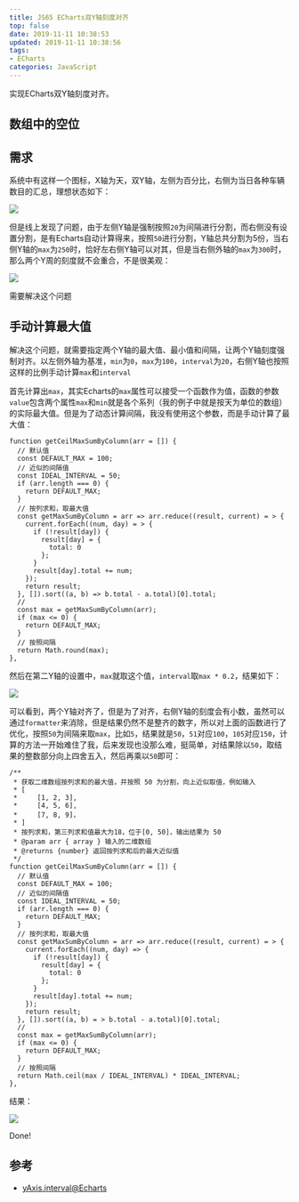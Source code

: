 ```yaml
---
title: JS65 ECharts双Y轴刻度对齐
top: false
date: 2019-11-11 10:38:53
updated: 2019-11-11 10:38:56
tags:
- ECharts
categories: JavaScript
---
```


实现ECharts双Y轴刻度对齐。

<!-- more -->

## 数组中的空位

## 需求

系统中有这样一个图标，X轴为天，双Y轴，左侧为百分比，右侧为当日各种车辆数目的汇总，理想状态如下：

![](http://image.oldzhou.cn/FhlY78XuPHiSszbAhUYxSSoNRm0e)

但是线上发现了问题，由于左侧Y轴是强制按照`20`为间隔进行分割，而右侧没有设置分割，是有Echarts自动计算得来，按照`50`进行分割，Y轴总共分割为5份，当右侧Y轴的`max`为`250`时，恰好左右侧Y轴可以对其，但是当右侧外轴的`max`为`300`时，那么两个Y周的刻度就不会重合，不是很美观：

![](http://image.oldzhou.cn/FhlY78XuPHiSszbAhUYxSSoNRm0e)

需要解决这个问题

## 手动计算最大值

解决这个问题，就需要指定两个Y轴的最大值、最小值和间隔，让两个Y轴刻度强制对齐。以左侧外轴为基准，`min`为`0`，`max`为`100`，`interval`为`20`，右侧Y轴也按照这样的比例手动计算`max`和`interval`

首先计算出`max`，其实Echarts的`max`属性可以接受一个函数作为值，函数的参数`value`包含两个属性`max`和`min`就是各个系列（我的例子中就是按天为单位的数组）的实际最大值。但是为了动态计算间隔，我没有使用这个参数，而是手动计算了最大值：

```JS
function getCeilMaxSumByColumn(arr = []) {
  // 默认值
  const DEFAULT_MAX = 100;
  // 近似的间隔值
  const IDEAL_INTERVAL = 50;
  if (arr.length === 0) {
    return DEFAULT_MAX;
  }
  // 按列求和，取最大值
  const getMaxSumByColumn = arr => arr.reduce((result, current) = > {
    current.forEach((num, day) = > {
      if (!result[day]) {
        result[day] = {
          total: 0
        };
      }
      result[day].total += num;
    });
    return result;
  }, []).sort((a, b) => b.total - a.total)[0].total;
  // 
  const max = getMaxSumByColumn(arr);
  if (max <= 0) {
    return DEFAULT_MAX;
  }
  // 按照间隔
  return Math.round(max);
},
```

然后在第二Y轴的设置中，`max`就取这个值，`interval`取`max * 0.2`，结果如下：

![](http://image.oldzhou.cn/Fv93xXyxdEKuKrgqjk4UsIMVqoj6)

可以看到，两个Y轴对齐了，但是为了对齐，右侧Y轴的刻度会有小数，虽然可以通过`formatter`来消除，但是结果仍然不是整齐的数字，所以对上面的函数进行了优化，按照`50`为间隔来取`max`，比如`5`，结果就是`50`，`51`对应`100`，`105`对应`150`，计算的方法一开始难住了我，后来发现也没那么难，挺简单，对结果除以`50`，取结果的整数部分向上四舍五入，然后再乘以`50`即可：

```JS
/**
 * 获取二维数组按列求和的最大值，并按照 50 为分割，向上近似取值，例如输入
 * [
 *     [1, 2, 3],
 *     [4, 5, 6],
 *     [7, 8, 9]，
 * ]
 * 按列求和，第三列求和值最大为18，位于[0, 50]，输出结果为 50
 * @param arr { array } 输入的二维数组
 * @returns {number} 返回按列求和后的最大近似值
 */
function getCeilMaxSumByColumn(arr = []) {
  // 默认值
  const DEFAULT_MAX = 100;
  // 近似的间隔值
  const IDEAL_INTERVAL = 50;
  if (arr.length === 0) {
    return DEFAULT_MAX;
  }
  // 按列求和，取最大值
  const getMaxSumByColumn = arr => arr.reduce((result, current) = > {
    current.forEach((num, day) => {
      if (!result[day]) {
        result[day] = {
          total: 0
        };
      }
      result[day].total += num;
    });
    return result;
  }, []).sort((a, b) = > b.total - a.total)[0].total;
  // 
  const max = getMaxSumByColumn(arr);
  if (max <= 0) {
    return DEFAULT_MAX;
  }
  // 按照间隔
  return Math.ceil(max / IDEAL_INTERVAL) * IDEAL_INTERVAL;
},
```

结果：

![](http://image.oldzhou.cn/Fu1dcnz05Le40nJSjkXYrMTH9dyj)

Done!

## 参考

- [yAxis.interval@Echarts](https://www.echartsjs.com/zh/option.html#yAxis.interval)
